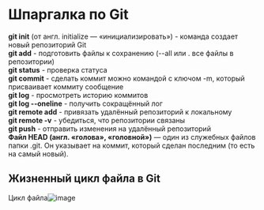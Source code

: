 # Шпаргалка по Git

**git init** (от англ. initialize — «инициализировать») - команда создает новый репозиторий Git<br>
**git add** - подготовить файлы к сохранению (--all или . все файлы в репозитории)<br>
**git status** - проверка статуса<br>
**git commit** - сделать коммит можно командой с ключом -m, который присваивает коммиту сообщение<br>
**git log** - просмотреть историю коммитов<br>
**git log --oneline** - получить сокращённый лог <br>
**git remote add** - привязать удалённый репозиторий к локальному<br>
**git remote -v** - убедиться, что репозитории связаны<br>
**git push** - отправить изменения на удалённый репозиторий<br>
**Файл HEAD (англ. «голова», «головной»)** — один из служебных файлов папки .git. Он указывает на коммит, который сделан последним (то есть на самый новый).

## Жизненный цикл файла в Git

Цикл файла![image](https://github.com/novdim/LearnGit/assets/92510746/c0258aca-a2bb-4782-92ef-db43bee6b81b)
